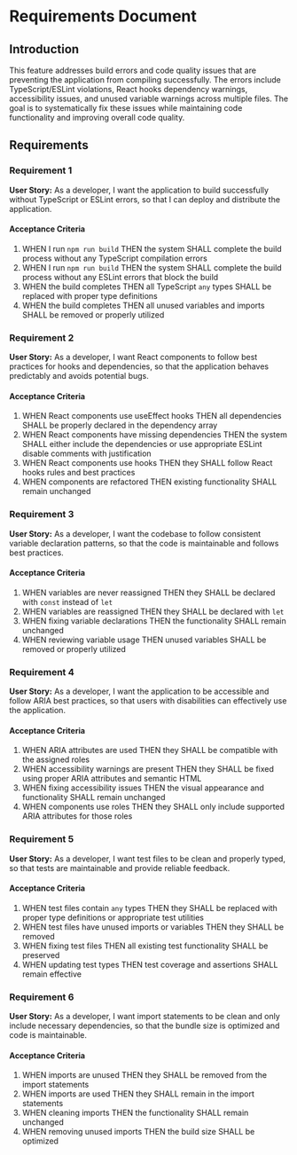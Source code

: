 # Requirements Document

## Introduction

This feature addresses build errors and code quality issues that are preventing the application from compiling successfully. The errors include TypeScript/ESLint violations, React hooks dependency warnings, accessibility issues, and unused variable warnings across multiple files. The goal is to systematically fix these issues while maintaining code functionality and improving overall code quality.

## Requirements

### Requirement 1

**User Story:** As a developer, I want the application to build successfully without TypeScript or ESLint errors, so that I can deploy and distribute the application.

#### Acceptance Criteria

1. WHEN I run `npm run build` THEN the system SHALL complete the build process without any TypeScript compilation errors
2. WHEN I run `npm run build` THEN the system SHALL complete the build process without any ESLint errors that block the build
3. WHEN the build completes THEN all TypeScript `any` types SHALL be replaced with proper type definitions
4. WHEN the build completes THEN all unused variables and imports SHALL be removed or properly utilized

### Requirement 2

**User Story:** As a developer, I want React components to follow best practices for hooks and dependencies, so that the application behaves predictably and avoids potential bugs.

#### Acceptance Criteria

1. WHEN React components use useEffect hooks THEN all dependencies SHALL be properly declared in the dependency array
2. WHEN React components have missing dependencies THEN the system SHALL either include the dependencies or use appropriate ESLint disable comments with justification
3. WHEN React components use hooks THEN they SHALL follow React hooks rules and best practices
4. WHEN components are refactored THEN existing functionality SHALL remain unchanged

### Requirement 3

**User Story:** As a developer, I want the codebase to follow consistent variable declaration patterns, so that the code is maintainable and follows best practices.

#### Acceptance Criteria

1. WHEN variables are never reassigned THEN they SHALL be declared with `const` instead of `let`
2. WHEN variables are reassigned THEN they SHALL be declared with `let`
3. WHEN fixing variable declarations THEN the functionality SHALL remain unchanged
4. WHEN reviewing variable usage THEN unused variables SHALL be removed or properly utilized

### Requirement 4

**User Story:** As a developer, I want the application to be accessible and follow ARIA best practices, so that users with disabilities can effectively use the application.

#### Acceptance Criteria

1. WHEN ARIA attributes are used THEN they SHALL be compatible with the assigned roles
2. WHEN accessibility warnings are present THEN they SHALL be fixed using proper ARIA attributes and semantic HTML
3. WHEN fixing accessibility issues THEN the visual appearance and functionality SHALL remain unchanged
4. WHEN components use roles THEN they SHALL only include supported ARIA attributes for those roles

### Requirement 5

**User Story:** As a developer, I want test files to be clean and properly typed, so that tests are maintainable and provide reliable feedback.

#### Acceptance Criteria

1. WHEN test files contain `any` types THEN they SHALL be replaced with proper type definitions or appropriate test utilities
2. WHEN test files have unused imports or variables THEN they SHALL be removed
3. WHEN fixing test files THEN all existing test functionality SHALL be preserved
4. WHEN updating test types THEN test coverage and assertions SHALL remain effective

### Requirement 6

**User Story:** As a developer, I want import statements to be clean and only include necessary dependencies, so that the bundle size is optimized and code is maintainable.

#### Acceptance Criteria

1. WHEN imports are unused THEN they SHALL be removed from the import statements
2. WHEN imports are used THEN they SHALL remain in the import statements
3. WHEN cleaning imports THEN the functionality SHALL remain unchanged
4. WHEN removing unused imports THEN the build size SHALL be optimized